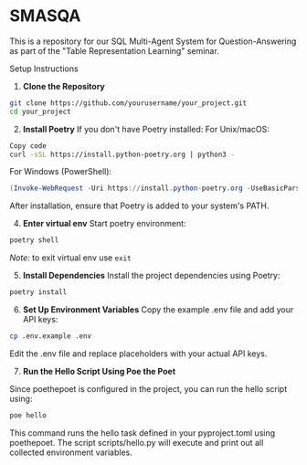 # SMASQA

This is a repository for our SQL Multi-Agent System for Question-Answering as part of the "Table Representation Learning" seminar.

Setup Instructions
1. **Clone the Repository**
```bash
git clone https://github.com/yourusername/your_project.git
cd your_project
```
2. **Install Poetry**
If you don't have Poetry installed:
For Unix/macOS:

```bash
Copy code
curl -sSL https://install.python-poetry.org | python3 -
```
For Windows (PowerShell):

```powershell
(Invoke-WebRequest -Uri https://install.python-poetry.org -UseBasicParsing).Content | python -
```
After installation, ensure that Poetry is added to your system's PATH.

4. **Enter virtual env**
Start poetry environment:
```bash
poetry shell
```
*Note:* to exit virtual env use ```exit```

5. **Install Dependencies**
Install the project dependencies using Poetry:

```bash
poetry install
```

6. **Set Up Environment Variables**
Copy the example .env file and add your API keys:

```bash
cp .env.example .env
```
Edit the .env file and replace placeholders with your actual API keys.

7. **Run the Hello Script Using Poe the Poet**

Since poethepoet is configured in the project, you can run the hello script using:
```bash
poe hello
```
This command runs the hello task defined in your pyproject.toml using poethepoet.
The script scripts/hello.py will execute and print out all collected environment variables.
